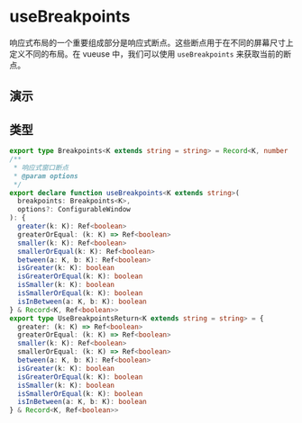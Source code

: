 # useBreakpoints

响应式布局的一个重要组成部分是响应式断点。这些断点用于在不同的屏幕尺寸上定义不同的布局。在 vueuse 中，我们可以使用 `useBreakpoints` 来获取当前的断点。

## 演示

<demo src="./demo.vue" title="useBreakpoints" desc="查询响应式断点"></demo>

## 类型

```ts
export type Breakpoints<K extends string = string> = Record<K, number | string>
/**
 * 响应式窗口断点
 * @param options
 */
export declare function useBreakpoints<K extends string>(
  breakpoints: Breakpoints<K>,
  options?: ConfigurableWindow
): {
  greater(k: K): Ref<boolean>
  greaterOrEqual: (k: K) => Ref<boolean>
  smaller(k: K): Ref<boolean>
  smallerOrEqual(k: K): Ref<boolean>
  between(a: K, b: K): Ref<boolean>
  isGreater(k: K): boolean
  isGreaterOrEqual(k: K): boolean
  isSmaller(k: K): boolean
  isSmallerOrEqual(k: K): boolean
  isInBetween(a: K, b: K): boolean
} & Record<K, Ref<boolean>>
export type UseBreakpointsReturn<K extends string = string> = {
  greater: (k: K) => Ref<boolean>
  greaterOrEqual: (k: K) => Ref<boolean>
  smaller(k: K): Ref<boolean>
  smallerOrEqual: (k: K) => Ref<boolean>
  between(a: K, b: K): Ref<boolean>
  isGreater(k: K): boolean
  isGreaterOrEqual(k: K): boolean
  isSmaller(k: K): boolean
  isSmallerOrEqual(k: K): boolean
  isInBetween(a: K, b: K): boolean
} & Record<K, Ref<boolean>>
```
